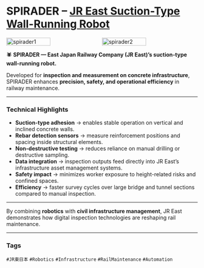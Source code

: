 # SPIRADER – [JR East Suction-Type Wall-Running Robot](https://www.jreast.co.jp/development/theme/ict/pdf/ict55.pdf)

<div style="display:flex;flex-wrap:wrap;gap:10px">
  <img src="/alvin-site/JPG_VID/PXL_20240515_075819881.jpg?v=3" alt="spirader1" width="48%">
  <img src="/alvin-site/JPG_VID/PXL_20240515_075852771.jpg?v=3" alt="spirader2" width="48%">
</div>

🕷️ **SPIRADER — East Japan Railway Company (JR East)’s suction-type wall-running robot.**  

Developed for **inspection and measurement on concrete infrastructure**, SPIRADER enhances **precision, safety, and operational efficiency** in railway maintenance.  

---

### Technical Highlights
- **Suction-type adhesion** → enables stable operation on vertical and inclined concrete walls.  
- **Rebar detection sensors** → measure reinforcement positions and spacing inside structural elements.  
- **Non-destructive testing** → reduces reliance on manual drilling or destructive sampling.  
- **Data integration** → inspection outputs feed directly into JR East’s infrastructure asset management systems.  
- **Safety impact** → minimizes worker exposure to height-related risks and confined spaces.  
- **Efficiency** → faster survey cycles over large bridge and tunnel sections compared to manual inspection.  

---

By combining **robotics** with **civil infrastructure management**, JR East demonstrates how digital inspection technologies are reshaping rail maintenance.  

---

### Tags  
`#JR東日本` `#Robotics` `#Infrastructure` `#RailMaintenance` `#Automation`
